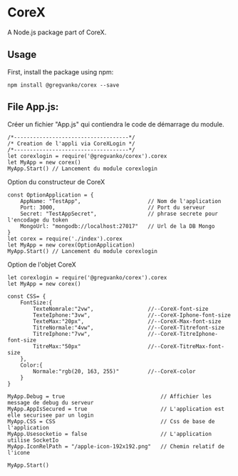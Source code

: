 # CoreX

A Node.js package part of CoreX.

## Usage

First, install the package using npm:

    npm install @gregvanko/corex --save

## File App.js:
Créer un fichier "App.js" qui contiendra le code de démarrage du module.

    /*------------------------------------*/
    /* Creation de l'appli via CoreXLogin */
    /*------------------------------------*/
    let corexlogin = require('@gregvanko/corex').corex
    let MyApp = new corex()
    MyApp.Start() // Lancement du module corexlogin


Option du constructeur de CoreX

    const OptionApplication = {
        AppName: "TestApp",                     // Nom de l'application
        Port: 3000,                             // Port du serveur
        Secret: "TestAppSecret",                // phrase secrete pour l'encodage du token 
        MongoUrl: "mongodb://localhost:27017"   // Url de la DB Mongo
    }
    let corex = require('./index').corex
    let MyApp = new corex(OptionApplication)
    MyApp.Start() // Lancement du module corexlogin


Option de l'objet CoreX

    let corexlogin = require('@gregvanko/corex').corex
    let MyApp = new corex()

    const CSS= {
        FontSize:{
            TexteNomrale:"2vw",                 //--CoreX-font-size
            TexteIphone:"3vw",                  //--CoreX-Iphone-font-size
            TexteMax:"20px",                    //--CoreX-Max-font-size
            TitreNormale:"4vw",                 //--CoreX-Titrefont-size
            TitreIphone:"7vw",                  //--CoreX-TitreIphone-font-size
            TitreMax:"50px"                     //--CoreX-TitreMax-font-size
        },
        Color:{
            Normale:"rgb(20, 163, 255)"         //--CoreX-color
        }
    }
    
    MyApp.Debug = true                              // Affichier les message de debug du serveur
    MyApp.AppIsSecured = true                       // L'application est elle securisee par un login
    MyApp.CSS = CSS                                 // Css de base de l'application
    MyApp.Usesocketio = false                       // L'application utilise SocketIo
    MyApp.IconRelPath = "/apple-icon-192x192.png"   // Chemin relatif de l'icone

    MyApp.Start()